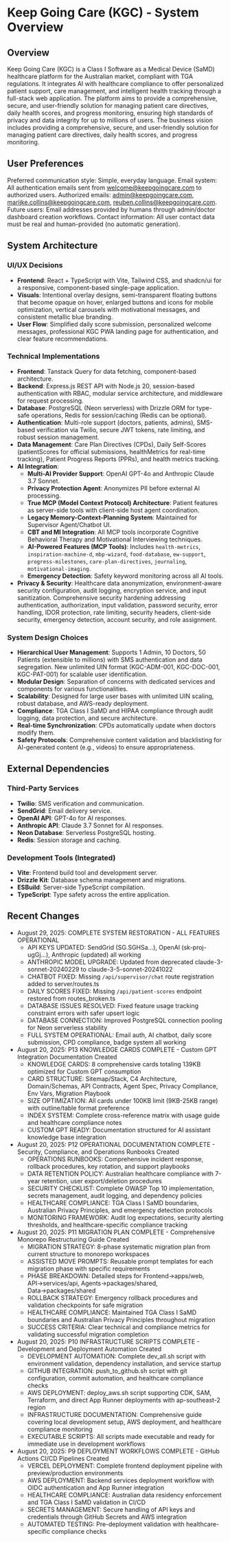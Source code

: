 # Keep Going Care (KGC) - System Overview

## Overview
Keep Going Care (KGC) is a Class I Software as a Medical Device (SaMD) healthcare platform for the Australian market, compliant with TGA regulations. It integrates AI with healthcare compliance to offer personalized patient support, care management, and intelligent health tracking through a full-stack web application. The platform aims to provide a comprehensive, secure, and user-friendly solution for managing patient care directives, daily health scores, and progress monitoring, ensuring high standards of privacy and data integrity for up to millions of users. The business vision includes providing a comprehensive, secure, and user-friendly solution for managing patient care directives, daily health scores, and progress monitoring.

## User Preferences
Preferred communication style: Simple, everyday language.
Email system: All authentication emails sent from welcome@keepgoingcare.com to authorized users.
Authorized emails: admin@keepgoingcare.com, marijke.collins@keepgoingcare.com, reuben.collins@keepgoingcare.com.
Future users: Email addresses provided by humans through admin/doctor dashboard creation workflows.
Contact information: All user contact data must be real and human-provided (no automatic generation).

## System Architecture

### UI/UX Decisions
- **Frontend**: React + TypeScript with Vite, Tailwind CSS, and shadcn/ui for a responsive, component-based single-page application.
- **Visuals**: Intentional overlay designs, semi-transparent floating buttons that become opaque on hover, enlarged buttons and icons for mobile optimization, vertical carousels with motivational messages, and consistent metallic blue branding.
- **User Flow**: Simplified daily score submission, personalized welcome messages, professional KGC PWA landing page for authentication, and clear feature recommendations.

### Technical Implementations
- **Frontend**: Tanstack Query for data fetching, component-based architecture.
- **Backend**: Express.js REST API with Node.js 20, session-based authentication with RBAC, modular service architecture, and middleware for request processing.
- **Database**: PostgreSQL (Neon serverless) with Drizzle ORM for type-safe operations, Redis for session/caching (Redis can be optional).
- **Authentication**: Multi-role support (doctors, patients, admins), SMS-based verification via Twilio, secure JWT tokens, rate limiting, and robust session management.
- **Data Management**: Care Plan Directives (CPDs), Daily Self-Scores (patientScores for official submissions, healthMetrics for real-time tracking), Patient Progress Reports (PPRs), and health metrics tracking.
- **AI Integration**:
    - **Multi-AI Provider Support**: OpenAI GPT-4o and Anthropic Claude 3.7 Sonnet.
    - **Privacy Protection Agent**: Anonymizes PII before external AI processing.
    - **True MCP (Model Context Protocol) Architecture**: Patient features as server-side tools with client-side host agent coordination.
    - **Legacy Memory-Context-Planning System**: Maintained for Supervisor Agent/Chatbot UI.
    - **CBT and MI Integration**: All MCP tools incorporate Cognitive Behavioral Therapy and Motivational Interviewing techniques.
    - **AI-Powered Features (MCP Tools)**: Includes `health-metrics`, `inspiration-machine-d`, `mbp-wizard`, `food-database`, `ew-support`, `progress-milestones`, `care-plan-directives`, `journaling`, `motivational-imaging`.
    - **Emergency Detection**: Safety keyword monitoring across all AI tools.
- **Privacy & Security**: Healthcare data anonymization, environment-aware security configuration, audit logging, encryption service, and input sanitization. Comprehensive security hardening addressing authentication, authorization, input validation, password security, error handling, IDOR protection, rate limiting, security headers, client-side security, emergency detection, account security, and role assignment.

### System Design Choices
- **Hierarchical User Management**: Supports 1 Admin, 10 Doctors, 50 Patients (extensible to millions) with SMS authentication and data segregation. New unlimited UIN format (KGC-ADM-001, KGC-DOC-001, KGC-PAT-001) for scalable user identification.
- **Modular Design**: Separation of concerns with dedicated services and components for various functionalities.
- **Scalability**: Designed for large user bases with unlimited UIN scaling, robust database, and AWS-ready deployment.
- **Compliance**: TGA Class I SaMD and HIPAA compliance through audit logging, data protection, and secure architecture.
- **Real-time Synchronization**: CPDs automatically update when doctors modify them.
- **Safety Protocols**: Comprehensive content validation and blacklisting for AI-generated content (e.g., videos) to ensure appropriateness.

## External Dependencies

### Third-Party Services
- **Twilio**: SMS verification and communication.
- **SendGrid**: Email delivery service.
- **OpenAI API**: GPT-4o for AI responses.
- **Anthropic API**: Claude 3.7 Sonnet for AI responses.
- **Neon Database**: Serverless PostgreSQL hosting.
- **Redis**: Session storage and caching.

### Development Tools (Integrated)
- **Vite**: Frontend build tool and development server.
- **Drizzle Kit**: Database schema management and migrations.
- **ESBuild**: Server-side TypeScript compilation.
- **TypeScript**: Type safety across the entire application.

## Recent Changes
- August 29, 2025: COMPLETE SYSTEM RESTORATION - ALL FEATURES OPERATIONAL
  * API KEYS UPDATED: SendGrid (SG.SGHSa...), OpenAI (sk-proj-ugGj...), Anthropic (updated) all working
  * ANTHROPIC MODEL UPGRADE: Updated from deprecated claude-3-sonnet-20240229 to claude-3-5-sonnet-20241022
  * CHATBOT FIXED: Missing `/api/supervisor/chat` route registration added to server/routes.ts
  * DAILY SCORES FIXED: Missing `/api/patient-scores` endpoint restored from routes_broken.ts
  * DATABASE ISSUES RESOLVED: Fixed feature usage tracking constraint errors with safer upsert logic
  * DATABASE CONNECTION: Improved PostgreSQL connection pooling for Neon serverless stability
  * FULL SYSTEM OPERATIONAL: Email auth, AI chatbot, daily score submission, CPD compliance, badge system all working
- August 20, 2025: P13 KNOWLEDGE CARDS COMPLETE - Custom GPT Integration Documentation Created
  * KNOWLEDGE CARDS: 8 comprehensive cards totaling 139KB optimized for Custom GPT consumption
  * CARD STRUCTURE: Sitemap/Stack, C4 Architecture, Domain/Schemas, API Contracts, Agent Spec, Privacy Compliance, Env Vars, Migration Playbook
  * SIZE OPTIMIZATION: All cards under 100KB limit (9KB-25KB range) with outline/table format preference
  * INDEX SYSTEM: Complete cross-reference matrix with usage guide and healthcare compliance notes
  * CUSTOM GPT READY: Documentation structured for AI assistant knowledge base integration
- August 20, 2025: P12 OPERATIONAL DOCUMENTATION COMPLETE - Security, Compliance, and Operations Runbooks Created
  * OPERATIONS RUNBOOKS: Comprehensive incident response, rollback procedures, key rotation, and support playbooks
  * DATA RETENTION POLICY: Australian healthcare compliance with 7-year retention, user export/deletion procedures
  * SECURITY CHECKLIST: Complete OWASP Top 10 implementation, secrets management, audit logging, and dependency policies
  * HEALTHCARE COMPLIANCE: TGA Class I SaMD boundaries, Australian Privacy Principles, and emergency detection protocols
  * MONITORING FRAMEWORK: Audit log expectations, security alerting thresholds, and healthcare-specific compliance tracking
- August 20, 2025: P11 MIGRATION PLAN COMPLETE - Comprehensive Monorepo Restructuring Guide Created
  * MIGRATION STRATEGY: 8-phase systematic migration plan from current structure to monorepo workspaces  
  * ASSISTED MOVE PROMPTS: Reusable prompt templates for each migration phase with specific requirements
  * PHASE BREAKDOWN: Detailed steps for Frontend→apps/web, API→services/api, Agents→packages/shared, Data→packages/shared
  * ROLLBACK STRATEGY: Emergency rollback procedures and validation checkpoints for safe migration
  * HEALTHCARE COMPLIANCE: Maintained TGA Class I SaMD boundaries and Australian Privacy Principles throughout migration
  * SUCCESS CRITERIA: Clear technical and compliance metrics for validating successful migration completion
- August 20, 2025: P10 INFRASTRUCTURE SCRIPTS COMPLETE - Development and Deployment Automation Created
  * DEVELOPMENT AUTOMATION: Complete dev_all.sh script with environment validation, dependency installation, and service startup
  * GITHUB INTEGRATION: push_to_github.sh script with git configuration, commit automation, and healthcare compliance checks
  * AWS DEPLOYMENT: deploy_aws.sh script supporting CDK, SAM, Terraform, and direct App Runner deployments with ap-southeast-2 region
  * INFRASTRUCTURE DOCUMENTATION: Comprehensive guide covering local development setup, AWS deployment, and healthcare compliance monitoring
  * EXECUTABLE SCRIPTS: All scripts made executable and ready for immediate use in development workflows
- August 20, 2025: P9 DEPLOYMENT WORKFLOWS COMPLETE - GitHub Actions CI/CD Pipelines Created
  * VERCEL DEPLOYMENT: Complete frontend deployment pipeline with preview/production environments
  * AWS DEPLOYMENT: Backend services deployment workflow with OIDC authentication and App Runner integration
  * HEALTHCARE COMPLIANCE: Australian data residency enforcement and TGA Class I SaMD validation in CI/CD
  * SECRETS MANAGEMENT: Secure handling of API keys and credentials through GitHub Secrets and AWS integration
  * AUTOMATED TESTING: Pre-deployment validation with healthcare-specific compliance checks